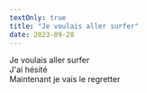 ```yaml
---
textOnly: true
title: "Je voulais aller surfer"
date: 2023-09-28
---
```

Je voulais aller surfer  
J'ai hésité  
Maintenant je vais le regretter  
